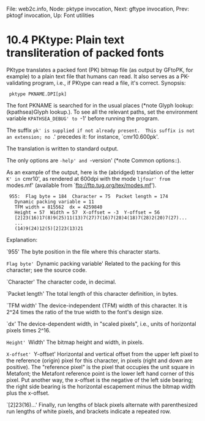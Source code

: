 File: web2c.info,  Node: pktype invocation,  Next: gftype invocation,  Prev: pktogf invocation,  Up: Font utilities

10.4 PKtype: Plain text transliteration of packed fonts
=======================================================

PKtype translates a packed font (PK) bitmap file (as output by GFtoPK,
for example) to a plain text file that humans can read.  It also serves
as a PK-validating program, i.e., if PKtype can read a file, it's
correct.  Synopsis:

     pktype PKNAME.DPI[pk]

   The font PKNAME is searched for in the usual places (*note Glyph
lookup: (kpathsea)Glyph lookup.).  To see all the relevant paths, set
the environment variable `KPATHSEA_DEBUG' to `-1' before running the
program.

   The suffix `pk' is supplied if not already present.  This suffix is
not an extension; no `.' precedes it: for instance, `cmr10.600pk'.

   The translation is written to standard output.

   The only options are `-help' and `-version' (*note Common options::).

   As an example of the output, here is the (abridged) translation of
the letter `K' in `cmr10', as rendered at 600dpi with the mode `ljfour'
from `modes.mf' (available from `ftp://ftp.tug.org/tex/modes.mf').

     955:  Flag byte = 184  Character = 75  Packet length = 174
       Dynamic packing variable = 11
       TFM width = 815562  dx = 4259840
       Height = 57  Width = 57  X-offset = -3  Y-offset = 56
       [2]23(16)17(8)9(25)11(13)7(27)7(16)7(28)4(18)7(28)2(20)7(27)...
       ...
       (14)9(24)12(5)[2]23(13)21

Explanation:

`955'
     The byte position in the file where this character starts.

`Flag byte'
`Dynamic packing variable'
     Related to the packing for this character; see the source code.

`Character'
     The character code, in decimal.

`Packet length'
     The total length of this character definition, in bytes.

`TFM width'
     The device-independent (TFM) width of this character.  It is 2^24
     times the ratio of the true width to the font's design size.

`dx'
     The device-dependent width, in "scaled pixels", i.e., units of
     horizontal pixels times 2^16.

`Height'
`Width'
     The bitmap height and width, in pixels.

`X-offset'
`Y-offset'
     Horizontal and vertical offset from the upper left pixel to the
     reference (origin) pixel for this character, in pixels (right and
     down are positive).  The "reference pixel" is the pixel that
     occupies the unit square in Metafont; the Metafont reference point
     is the lower left hand corner of this pixel. Put another way, the
     x-offset is the negative of the left side bearing; the right side
     bearing is the horizontal escapement minus the bitmap width plus
     the x-offset.

`[2]23(16)...'
     Finally, run lengths of black pixels alternate with parenthesized
     run lengths of white pixels, and brackets indicate a repeated row.


